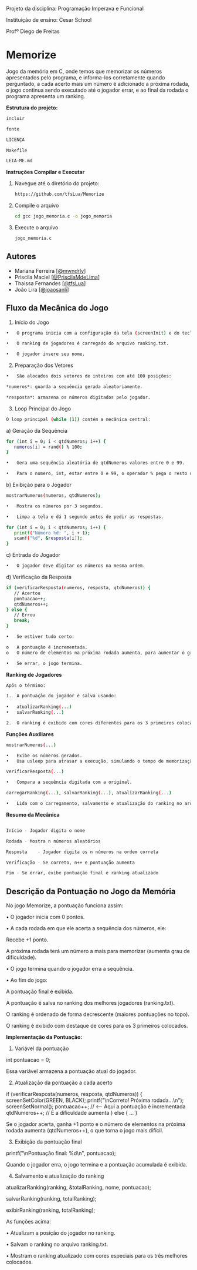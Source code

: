 Projeto da disciplina: Programação Imperava e Funcional

Instituição de ensino: Cesar School

Profº Diego de Freitas


# Memorize
Jogo da memória em C, onde temos que memorizar os números apresentados pelo programa, e informa-los corretamente quando perguntado, a cada acerto mais um número é adicionado a próxima rodada, o jogo continua sendo executado até o jogador errar, e ao final da rodada o programa apresenta um ranking.

**Estrutura do projeto:**
 ```sh
incluir

fonte

LICENÇA

Makefile

LEIA-ME.md

 ```

**Instruções Compilar e Executar**


1. Navegue até o diretório do projeto:
   ```sh
   https://github.com/tfsLua/Memorize
   ```
2. Compile o arquivo
   ```sh
   cd gcc jogo_memoria.c -o jogo_memoria
   ```
3. Execute o arquivo
   ```sh 
   jogo_memoria.c
   ```

## Autores
- Mariana Ferreira [[@mwndrly](https://github.com/mwndrly)]
- Priscila Maciel [[@PriscilaMdeLima](https://github.com/PriscilaMdeLima)]
- Thaissa Fernandes [[@tfsLua](https://github.com/tfsLua)]
- João Lira [[@joaosanli](https://github.com/joaosanli)]


## Fluxo da Mecânica do Jogo


1. Início do Jogo
  ```sh  
•	O programa inicia com a configuração da tela (screenInit) e do teclado (keyboardInit).

•	O ranking de jogadores é carregado do arquivo ranking.txt.

•	O jogador insere seu nome.
  ```


2. Preparação dos Vetores

  ```sh  
•	São alocados dois vetores de inteiros com até 100 posições:

  *numeros*: guarda a sequência gerada aleatoriamente.

  *resposta*: armazena os números digitados pelo jogador.
 ```
3. Loop Principal do Jogo
```sh
O loop principal (while (1)) contém a mecânica central:
 ```

a)	Geração da Sequência
 ```sh
for (int i = 0; i < qtdNumeros; i++) {
    numeros[i] = rand() % 100;
}

•	Gera uma sequência aleatória de qtdNumeros valores entre 0 e 99.

•	Para o numero, int, estar entre 0 e 99, o operador % pega o resto da divisão por 100.
 ```

b)	Exibição para o Jogador
 ```sh
mostrarNumeros(numeros, qtdNumeros);

•	Mostra os números por 3 segundos.

•	Limpa a tela e dá 1 segundo antes de pedir as respostas.

for (int i = 0; i < qtdNumeros; i++) {
    printf("Número %d: ", i + 1);
    scanf("%d", &resposta[i]);
}
 ```

c)	Entrada do Jogador
 ```sh
•	O jogador deve digitar os números na mesma ordem.
 ```

d)	Verificação da Resposta
 ```sh
if (verificarResposta(numeros, resposta, qtdNumeros)) {
    // Acertou
    pontuacao++;
    qtdNumeros++;
} else {
    // Errou
    break;
}

•	Se estiver tudo certo:

o	A pontuação é incrementada.
o	O número de elementos na próxima rodada aumenta, para aumentar o grau de dificuldade a cada rodada.

•	Se errar, o jogo termina.
 ```


**Ranking de Jogadores**
 ```sh
Após o término:

1.	A pontuação do jogador é salva usando:
   
•	atualizarRanking(...)
•	salvarRanking(...)

2.	O ranking é exibido com cores diferentes para os 3 primeiros colocados usando screenSetColor.
 ```

**Funções Auxiliares**
 ```sh
mostrarNumeros(...)

•	Exibe os números gerados.
•	Usa usleep para atrasar a execução, simulando o tempo de memorização.

verificarResposta(...)

•	Compara a sequência digitada com a original.

carregarRanking(...), salvarRanking(...), atualizarRanking(...)

•	Lida com o carregamento, salvamento e atualização do ranking no arquivo ranking.txt.

 ```

**Resumo da Mecânica**
 ```sh

Início - Jogador digita o nome

Rodada - Mostra n números aleatórios

Resposta	- Jogador digita os n números na ordem correta

Verificação	- Se correto, n++ e pontuação aumenta

Fim	- Se errar, exibe pontuação final e ranking atualizado
 ```

## Descrição da Pontuação no Jogo da Memória


No jogo Memorize, a pontuação funciona assim:

•	O jogador inicia com 0 pontos.

•	A cada rodada em que ele acerta a sequência dos números, ele:

   Recebe +1 ponto.
   
   A próxima rodada terá um número a mais para memorizar (aumenta grau de dificuldade).
   
•	O jogo termina quando o jogador erra a sequência.

•	Ao fim do jogo:
 
   A pontuação final é exibida.
   
   A pontuação é salva no ranking dos melhores jogadores (ranking.txt). 
   
   O ranking é ordenado de forma decrescente (maiores pontuações no topo).
   
   O ranking é exibido com destaque de cores para os 3 primeiros colocados.
   
**Implementação da Pontuação:**

1. Variável da pontuação
   
  int pontuacao = 0;
  
Essa variável armazena a pontuação atual do jogador.

2. Atualização da pontuação a cada acerto
   
if (verificarResposta(numeros, resposta, qtdNumeros)) {
    screenSetColor(GREEN, BLACK);
    printf("\nCorreto! Próxima rodada...\n");
    screenSetNormal();
    pontuacao++;        // <-- Aqui a pontuação é incrementada
    qtdNumeros++;       // E a dificuldade aumenta
} else {
    ...
}

Se o jogador acerta, ganha +1 ponto e o número de elementos na próxima rodada aumenta (qtdNumeros++), o que torna o jogo mais difícil.

3. Exibição da pontuação final
   
printf("\nPontuação final: %d\n", pontuacao);

Quando o jogador erra, o jogo termina e a pontuação acumulada é exibida.

4. Salvamento e atualização do ranking

atualizarRanking(ranking, &totalRanking, nome, pontuacao);

salvarRanking(ranking, totalRanking);

exibirRanking(ranking, totalRanking);

As funções acima:

•	Atualizam a posição do jogador no ranking.

•	Salvam o ranking no arquivo ranking.txt.

•	Mostram o ranking atualizado com cores especiais para os três melhores colocados.





